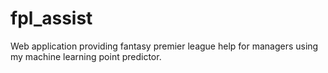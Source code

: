 # fpl_assist
Web application providing fantasy premier league help for managers using my machine learning point predictor. 
